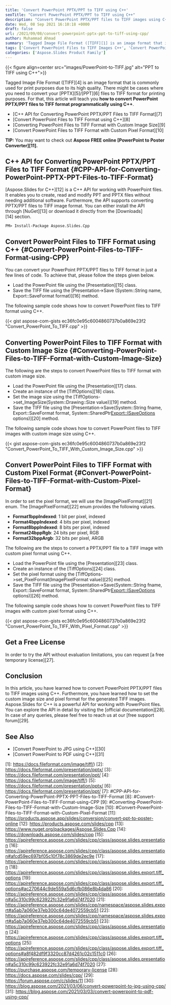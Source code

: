 ```yaml
---
title: 'Convert PowerPoint PPTX/PPT to TIFF using C++'
seoTitle: "Convert PowerPoint PPTX/PPT to TIFF using C++"
description: "Convert PowerPoint PPTX/PPT files to TIFF images using C++. Set custom image size and pixel format for the generated TIFF images."
date: Wed, 08 Sep 2021 16:10:18 +0000
draft: false
url: /2021/09/08/convert-powerpoint-pptx-ppt-to-tiff-using-cpp/
author: Muhammad Ahmad
summary: 'Tagged Image File Format ([TIFF][1] is an image format that is commonly used for print purposes due to its high quality. There might be cases where you need to convert your [PPTX][2]/[PPT][3] files to TIFF format for printing purposes. For that, this article will teach you **how to convert PowerPoint PPTX/PPT files to TIFF format programmatically using C++**.'
tags: ['Convert PowerPoint Files to TIFF Images C++', 'Convert PowerPoint Files to TIFF Images with Custom Image Size C++', 'Convert PowerPoint Files to TIFF Images with Custom Pixel Format C++', 'PPT to TIFF', 'PPTX to TIFF', 'PowerPoint to TIFF']
categories: ['Aspose.Slides Product Family']
---
```




{{< figure align=center src="images/PowerPoint-to-TIFF.jpg" alt="PPT to TIFF using C++">}}


Tagged Image File Format ([TIFF][4] is an image format that is commonly used for print purposes due to its high quality. There might be cases where you need to convert your [PPTX][5]/[PPT][6] files to TIFF format for printing purposes. For that, this article will teach you **how to convert PowerPoint PPTX/PPT files to TIFF format programmatically using C++**.

*   [C++ API for Converting PowerPoint PPTX/PPT Files to TIFF Format][7]
*   [Convert PowerPoint Files to TIFF Format using C++][8]
*   [Converting PowerPoint Files to TIFF Format with Custom Image Size][9]
*   [Convert PowerPoint Files to TIFF Format with Custom Pixel Format][10]

**TIP:** You may want to check out **Aspose FREE online [PowerPoint to Poster Converter][11].**

## C++ API for Converting PowerPoint PPTX/PPT Files to TIFF Format {#CPP-API-for-Converting-PowerPoint-PPTX-PPT-Files-to-TIFF-Format}

[Aspose.Slides for C++][12] is a C++ API for working with PowerPoint files. It enables you to create, read and modify PPT and PPTX files without needing additional software. Furthermore, the API supports converting PPTX/PPT files to TIFF image format. You can either install the API through [NuGet][13] or download it directly from the [Downloads][14] section.

```
PM> Install-Package Aspose.Slides.Cpp
```

## Convert PowerPoint Files to TIFF Format using C++ {#Convert-PowerPoint-Files-to-TIFF-Format-using-CPP}

You can convert your PowerPoint PPTX/PPT files to TIFF format in just a few lines of code. To achieve that, please follow the steps given below.

*   Load the PowerPoint file using the [Presentation][15] class.
*   Save the TIFF file using the [Presentation->Save (System::String name, Export::SaveFormat format)][16] method.

The following sample code shows how to convert PowerPoint files to TIFF format using C++.

{{< gist aspose-com-gists ec36fc0e95c6004860737b0a869e23f2 "Convert_PowerPoint_To_TIFF.cpp" >}}

## Converting PowerPoint Files to TIFF Format with Custom Image Size {#Converting-PowerPoint-Files-to-TIFF-Format-with-Custom-Image-Size}

The following are the steps to convert PowerPoint files to TIFF format with custom image size.

*   Load the PowerPoint file using the [Presentation][17] class.
*   Create an instance of the [TiffOptions][18] class.
*   Set the image size using the [TiffOptions->set\_ImageSize(System::Drawing::Size value)][19] method.
*   Save the TIFF file using the [Presentation->Save(System::String fname, Export::SaveFormat format, System::SharedPtr<Export::ISaveOptions> options)][20] method.

The following sample code shows how to convert PowerPoint files to TIFF images with custom image size using C++.

{{< gist aspose-com-gists ec36fc0e95c6004860737b0a869e23f2 "Convert_PowerPoint_To_TIFF_With_Custom_Image_Size.cpp" >}}

## Convert PowerPoint Files to TIFF Format with Custom Pixel Format {#Convert-PowerPoint-Files-to-TIFF-Format-with-Custom-Pixel-Format}

In order to set the pixel format, we will use the [ImagePixelFormat][21] enum. The [ImagePixelFormat][22] enum provides the following values.

*   **Format1bppIndexed**: 1 bit per pixel, indexed
*   **Format4bppIndexed**: 4 bits per pixel, indexed
*   **Format8bppIndexed**: 8 bits per pixel, indexed
*   **Format24bppRgb**: 24 bits per pixel, RGB
*   **Format32bppArgb**: 32 bits per pixel, ARGB

The following are the steps to convert a PPTX/PPT file to a TIFF image with custom pixel format using C++.

*   Load the PowerPoint file using the [Presentation][23] class.
*   Create an instance of the [TiffOptions][24] class.
*   Set the pixel format using the [TiffOptions->set\_PixelFormat(ImagePixelFormat value)][25] method.
*   Save the TIFF file using the [Presentation->Save(System::String fname, Export::SaveFormat format, System::SharedPtr<Export::ISaveOptions> options)][26] method.

The following sample code shows how to convert PowerPoint files to TIFF images with custom pixel format using C++.

{{< gist aspose-com-gists ec36fc0e95c6004860737b0a869e23f2 "Convert_PowerPoint_To_TIFF_With_Pixel_Format.cpp" >}}

## Get a Free License

In order to try the API without evaluation limitations, you can request [a free temporary license][27].

## Conclusion

In this article, you have learned how to convert PowerPoint PPTX/PPT files to TIFF images using C++. Furthermore, you have learned how to set the custom image size and pixel format for the generated TIFF images. Aspose.Slides for C++ is a powerful API for working with PowerPoint files. You can explore the API in detail by visiting the [official documentation][28]. In case of any queries, please feel free to reach us at our [free support forum][29].

## See Also

*   [Convert PowerPoint to JPG using C++][30]
*   [Convert PowerPoint to PDF using C++][31]




[1]: https://docs.fileformat.com/image/tiff/)
[2]: https://docs.fileformat.com/presentation/pptx/
[3]: https://docs.fileformat.com/presentation/ppt/
[4]: https://docs.fileformat.com/image/tiff/)
[5]: https://docs.fileformat.com/presentation/pptx/
[6]: https://docs.fileformat.com/presentation/ppt/
[7]: #CPP-API-for-Converting-PowerPoint-PPTX-PPT-Files-to-TIFF-Format
[8]: #Convert-PowerPoint-Files-to-TIFF-Format-using-CPP
[9]: #Converting-PowerPoint-Files-to-TIFF-Format-with-Custom-Image-Size
[10]: #Convert-PowerPoint-Files-to-TIFF-Format-with-Custom-Pixel-Format
[11]: https://products.aspose.app/slides/conversion/convert-ppt-to-poster-online
[12]: https://products.aspose.com/slides/cpp
[13]: https://www.nuget.org/packages/Aspose.Slides.Cpp
[14]: https://downloads.aspose.com/slides/cpp
[15]: https://apireference.aspose.com/slides/cpp/class/aspose.slides.presentation
[16]: https://apireference.aspose.com/slides/cpp/class/aspose.slides.presentation#afcd59ec697bf05c10f78c3869de2ec9e
[17]: https://apireference.aspose.com/slides/cpp/class/aspose.slides.presentation
[18]: https://apireference.aspose.com/slides/cpp/class/aspose.slides.export.tiff_options
[19]: https://apireference.aspose.com/slides/cpp/class/aspose.slides.export.tiff_options#ac270644c9de559a5d6cfb086e8b4da86
[20]: https://apireference.aspose.com/slides/cpp/class/aspose.slides.presentation#a5c310c99c623922fc32e91a6d74f7020
[21]: https://apireference.aspose.com/slides/cpp/namespace/aspose.slides.export#a5ab7a060e37eb300c64de4072559cb51
[22]: https://apireference.aspose.com/slides/cpp/namespace/aspose.slides.export#a5ab7a060e37eb300c64de4072559cb51
[23]: https://apireference.aspose.com/slides/cpp/class/aspose.slides.presentation
[24]: https://apireference.aspose.com/slides/cpp/class/aspose.slides.export.tiff_options
[25]: https://apireference.aspose.com/slides/cpp/class/aspose.slides.export.tiff_options#a8f482df9f3320cc87d4261c02c1511c0
[26]: https://apireference.aspose.com/slides/cpp/class/aspose.slides.presentation#a5c310c99c623922fc32e91a6d74f7020
[27]: https://purchase.aspose.com/temporary-license
[28]: https://docs.aspose.com/slides/cpp/
[29]: https://forum.aspose.com/c/slides/11
[30]: https://blog.aspose.com/2021/03/06/convert-powerpoint-to-jpg-using-cpp/
[31]: https://blog.aspose.com/2021/03/03/convert-powerpoint-to-pdf-using-cpp/




